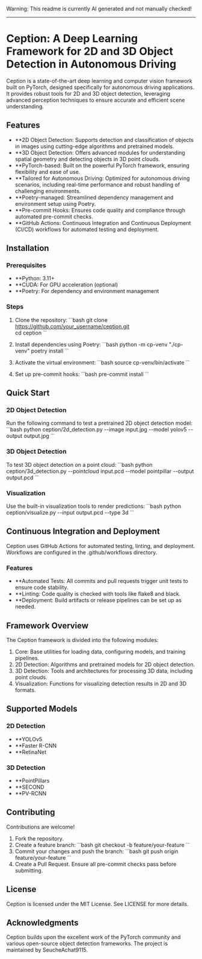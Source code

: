 Warning: This readme is currently AI generated and not manually checked!

---

# Ception: A Deep Learning Framework for 2D and 3D Object Detection in Autonomous Driving

Ception is a state-of-the-art deep learning and computer vision framework built on PyTorch, designed specifically for autonomous driving applications. It provides robust tools for 2D and 3D object detection, leveraging advanced perception techniques to ensure accurate and efficient scene understanding.

## Features

- **2D Object Detection: Supports detection and classification of objects in images using cutting-edge algorithms and pretrained models.
- **3D Object Detection: Offers advanced modules for understanding spatial geometry and detecting objects in 3D point clouds.
- **PyTorch-based: Built on the powerful PyTorch framework, ensuring flexibility and ease of use.
- **Tailored for Autonomous Driving: Optimized for autonomous driving scenarios, including real-time performance and robust handling of challenging environments.
- **Poetry-managed: Streamlined dependency management and environment setup using Poetry.
- **Pre-commit Hooks: Ensures code quality and compliance through automated pre-commit checks.
- **GitHub Actions: Continuous Integration and Continuous Deployment (CI/CD) workflows for automated testing and deployment.

## Installation
### Prerequisites

- **Python: 3.11+
- **CUDA: For GPU acceleration (optional)
- **Poetry: For dependency and environment management

### Steps

1. Clone the repository:
˙˙˙bash
git clone https://github.com/your_username/ception.git  
cd ception
˙˙˙

2. Install dependencies using Poetry:
˙˙˙bash
python -m cp-venv "./cp-venv"
poetry install
˙˙˙

3. Activate the virtual environment:
˙˙˙bash
source cp-venv/bin/activate
˙˙˙

4. Set up pre-commit hooks:
˙˙˙bash
pre-commit install
˙˙˙


## Quick Start

### 2D Object Detection

Run the following command to test a pretrained 2D object detection model:
˙˙˙bash
python ception/2d_detection.py --image input.jpg --model yolov5 --output output.jpg
˙˙˙
### 3D Object Detection

To test 3D object detection on a point cloud:
˙˙˙bash
python ception/3d_detection.py --pointcloud input.pcd --model pointpillar --output output.pcd
˙˙˙
### Visualization

Use the built-in visualization tools to render predictions:
˙˙˙bash
python ception/visualize.py --input output.pcd --type 3d
˙˙˙
## Continuous Integration and Deployment

Ception uses GitHub Actions for automated testing, linting, and deployment. Workflows are configured in the .github/workflows directory.

### Features

- **Automated Tests: All commits and pull requests trigger unit tests to ensure code stability.
- **Linting: Code quality is checked with tools like flake8 and black.
- **Deployment: Build artifacts or release pipelines can be set up as needed.

## Framework Overview

The Ception framework is divided into the following modules:

1. Core: Base utilities for loading data, configuring models, and training pipelines.
2. 2D Detection: Algorithms and pretrained models for 2D object detection.
3. 3D Detection: Tools and architectures for processing 3D data, including point clouds.
4. Visualization: Functions for visualizing detection results in 2D and 3D formats.

## Supported Models

### 2D Detection

- **YOLOv5
- **Faster R-CNN
- **RetinaNet

### 3D Detection

- **PointPillars
- **SECOND
- **PV-RCNN

## Contributing

Contributions are welcome!

1. Fork the repository.
2. Create a feature branch:
˙˙˙bash
git checkout -b feature/your-feature
˙˙˙
3. Commit your changes and push the branch:
˙˙˙bash
git push origin feature/your-feature
˙˙˙
4. Create a Pull Request.
Ensure all pre-commit checks pass before submitting.

## License

Ception is licensed under the MIT License. See LICENSE for more details.

## Acknowledgments

Ception builds upon the excellent work of the PyTorch community and various open-source object detection frameworks. The project is maintained by SeucheAchat9115.